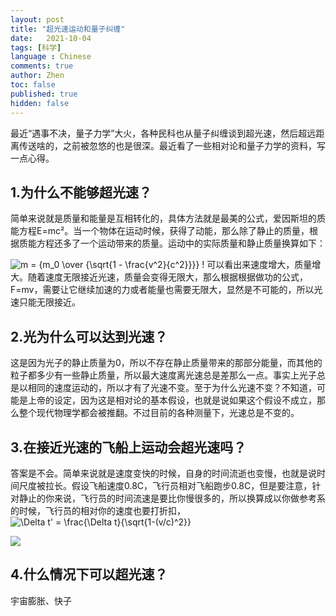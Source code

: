 ```yaml
---
layout: post
title: "超光速运动和量子纠缠"
date:   2021-10-04
tags: [科学]
language : Chinese
comments: true
author: Zhen
toc: false
published: true
hidden: false
---
```

最近“遇事不决，量子力学”大火，各种民科也从量子纠缠谈到超光速，然后超远距离传送啥的，之前被忽悠的也是很深。最近看了一些相对论和量子力学的资料，写一点心得。

## 1.为什么不能够超光速？
简单来说就是质量和能量是互相转化的，具体方法就是最美的公式，爱因斯坦的质能方程E=mc²。当一个物体在运动时候，获得了动能，那么除了静止的质量，根据质能方程还多了一个运动带来的质量。运动中的实际质量和静止质量换算如下：

![m = {m_0 \over {\sqrt{1 - \frac{v^2}{c^2}}}} \!](https://wikimedia.org/api/rest_v1/media/math/render/svg/be63cf916fe200d9accdd16e246e2e590a92379a)
可以看出来速度增大，质量增大。随着速度无限接近光速，质量会变得无限大，那么根据根据做功的公式，F=mv，需要让它继续加速的力或者能量也需要无限大，显然是不可能的，所以光速只能无限接近。

## 2.光为什么可以达到光速？
这是因为光子的静止质量为0，所以不存在静止质量带来的那部分能量，而其他的粒子都多少有一些静止质量，所以最大速度离光速总是差那么一点。事实上光子总是以相同的速度运动的，所以才有了光速不变。至于为什么光速不变？不知道，可能是上帝的设定，因为这是相对论的基本假设，也就是说如果这个假设不成立，那么整个现代物理学都会被推翻。不过目前的各种测量下，光速总是不变的。

## 3.在接近光速的飞船上运动会超光速吗？
答案是不会。简单来说就是速度变快的时候，自身的时间流逝也变慢，也就是说时间尺度被拉长。假设飞船速度0.8C，飞行员相对飞船跑步0.8C，但是要注意，针对静止的你来说，飞行员的时间流速是要比你慢很多的，所以换算成以你做参考系的时候，飞行员的相对你的速度也要打折扣，
![\Delta t' = \frac{\Delta t}{\sqrt{1-(v/c)^2}}](https://wikimedia.org/api/rest_v1/media/math/render/svg/47d0107a7114e10e166dc081791c020143acf9c9)

![](https://pic2.zhimg.com/80/f9b4560525b8279b3f92d81405a057c0_1440w.jpg?source=1940ef5c)

## 4.什么情况下可以超光速？
宇宙膨胀、快子
<!--stackedit_data:
eyJoaXN0b3J5IjpbMTk3ODQ3ODAyMCwzMzA4MjMxNTUsLTIwNT
Q3MDM2NDcsLTE3MDAxOTQ0MDYsMjAyMTQ4Njk3Nyw0MjU1MDc4
OTQsLTIwMjM5NTA1ODEsLTU1ODcxNjM1NCw3MTg5Mzc2MTUsLT
E2MzUwMjM1OSwxNjA4MDkwODIwLDIxNDU3NzEzMzQsMzc2Mzc3
NzY0XX0=
-->